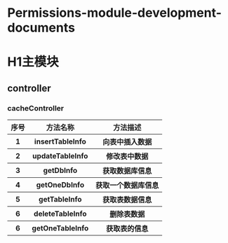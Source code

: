 # Permissions-module-development-documents

#  H1主模块
## controller

### cacheController

<table>
  <tr>
    <th>序号</th>
    <th>方法名称</th>
    <th>方法描述</th>
  </tr>
  <tr>
    <th>1</th>
    <th>insertTableInfo</th>
    <th>向表中插入数据</th>
  </tr>
  <tr>
    <th>2</th>
    <th>updateTableInfo</th>
    <th>修改表中数据</th>
  </tr>
  <tr>
    <th>3</th>
    <th>getDbInfo</th>
    <th>获取数据库信息</th>
  </tr>
  <tr>
    <th>4</th>
    <th>getOneDbInfo</th>
    <th>获取一个数据库信息</th>
  </tr>
  <tr>
    <th>5</th>
    <th>getTableInfo</th>
    <th>获取表数据信息</th>
  </tr>
  <tr>
    <th>6</th>
    <th>deleteTableInfo</th>
    <th>删除表数据</th>
  </tr>  
  <tr>
    <th>6</th>
    <th>getOneTableInfo</th>
    <th>获取表的信息</th>
  </tr>
</table>
